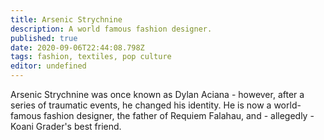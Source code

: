 ```yaml
---
title: Arsenic Strychnine
description: A world famous fashion designer.
published: true
date: 2020-09-06T22:44:08.798Z
tags: fashion, textiles, pop culture
editor: undefined
---
```


Arsenic Strychnine was once known as Dylan Aciana - however, after a series of traumatic events, he changed his identity. He is now a world-famous fashion designer, the father of Requiem Falahau, and - allegedly - Koani Grader's best friend.